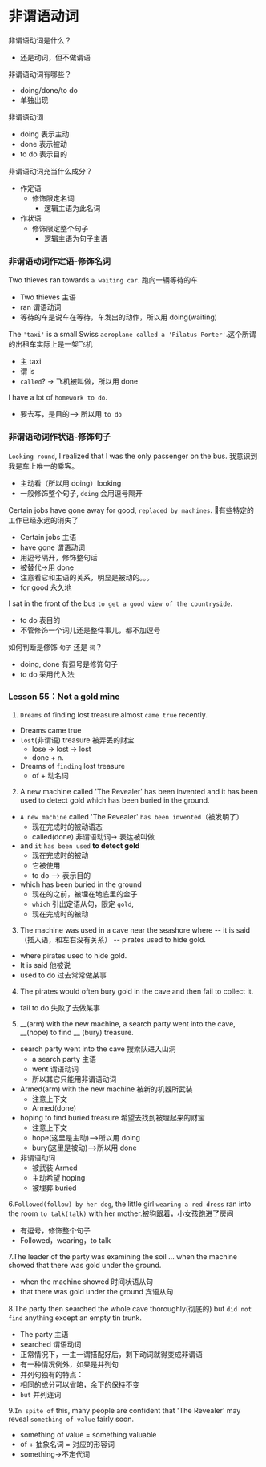 # 非谓语动词

非谓语动词是什么？
* 还是动词，但不做谓语

非谓语动词有哪些？
* doing/done/to do
* 单独出现

非谓语动词
* doing 表示主动
* done 表示被动
* to do 表示目的

非谓语动词充当什么成分？
* 作定语
  * 修饰限定名词
    * 逻辑主语为此名词
* 作状语
  * 修饰限定整个句子
    * 逻辑主语为句子主语

### 非谓语动词作定语-修饰名词
Two thieves ran towards `a waiting car`.  跑向一辆等待的车
* Two thieves 主语
* ran 谓语动词
* 等待的车是说车在等待，车发出的动作，所以用 doing(waiting)

The `'taxi'` is a small Swiss `aeroplane called a 'Pilatus Porter'`.这个所谓的出租车实际上是一架飞机
* 主 taxi
* 谓 is
* `called`? -> 飞机被叫做，所以用 done

I have a lot of `homework to do`.
* 要去写，是目的--> 所以用 `to do`

### 非谓语动词作状语-修饰句子

`Looking round`, I realized that I was the only passenger on the bus. 我意识到我是车上唯一的乘客。
* 主动看（所以用 doing）looking
* 一般修饰整个句子, `doing` 会用逗号隔开

Certain jobs have gone away for good, `replaced by machines`. 有些特定的工作已经永远的消失了
* Certain jobs 主语
* have gone 谓语动词
* 用逗号隔开，修饰整句话
* 被替代->用 done
* 注意看它和主语的关系，明显是被动的。。。
* for good 永久地

I sat in the front of the bus `to get a good view of the countryside`.
* to do 表目的
* 不管修饰一个词儿还是整件事儿，都不加逗号

如何判断是修饰 `句子` 还是 `词`？
* doing, done 有逗号是修饰句子
* to do 采用代入法

### Lesson 55：Not a gold mine

1. `Dreams` of finding lost treasure almost `came true` recently.
* Dreams came true
* `lost`(非谓语) treasure 被弄丢的财宝
  * lose -> lost -> lost
  * done + n.
* Dreams of `finding` lost treasure
  * of + 动名词

2. A new machine called 'The Revealer' has been invented and it has been used to detect gold which has been buried in the ground.
* `A new machine` called 'The Revealer' `has been invented`（被发明了）
  * 现在完成时的被动语态
  * called(done) 非谓语动词-> 表达被叫做
* and `it` `has been used` **to detect gold**
  * 现在完成时的被动
  * 它被使用
  * to do --> 表示目的
* which has been buried in the ground
  * 现在的之前，被埋在地底里的金子
  * `which` 引出定语从句，限定 `gold`,
  * 现在完成时的被动

3. The machine was used in a cave near the seashore where -- it is said（插入语，和左右没有关系） -- pirates used to hide gold.
* where pirates used to hide gold.
* It is said 他被说
* used to do 过去常常做某事

4. The pirates would often bury gold in the cave and then fail to collect it.
* fail to do 失败了去做某事

5. __(arm) with the new machine, a search party went into the cave, __(hope) to find __ (bury) treasure.
* search party went into the cave 搜索队进入山洞
  * a search party 主语
  * went 谓语动词
  * 所以其它只能用非谓语动词
* Armed(arm) with the new machine 被新的机器所武装
  * 注意上下文
  * Armed(done)
* hoping to find buried treasure 希望去找到被埋起来的财宝
  * 注意上下文
  * hope(这里是主动)-->所以用 doing 
  * bury(这里是被动)-->所以用 done
* 非谓语动词
  * 被武装 Armed
  * 主动希望 hoping
  * 被埋葬 buried

6.`Followed(follow) by her dog`, the little girl `wearing a red dress` ran into the room `to talk(talk)` with her mother.被狗跟着，小女孩跑进了房间
* 有逗号，修饰整个句子
* Followed，wearing，to talk

7.The leader of the party was examining the soil ... when the machine showed that there was gold under the ground.
* when the machine showed 时间状语从句
* that there was gold under the ground 宾语从句

8.The party then searched the whole cave thoroughly(彻底的) but `did not find` anything except an empty tin trunk.
* The party 主语
* searched 谓语动词
* 正常情况下，一主一谓搭配好后，剩下动词就得变成非谓语
* 有一种情况例外，如果是并列句
* 并列句独有的特点：
* 相同的成分可以省略，余下的保持不变
* `but` 并列连词

9.`In spite of` this, many people are confident that 'The Revealer' may reveal `something of value` fairly soon.
* something of value = something valuable
* of + 抽象名词 = 对应的形容词
* something->不定代词
